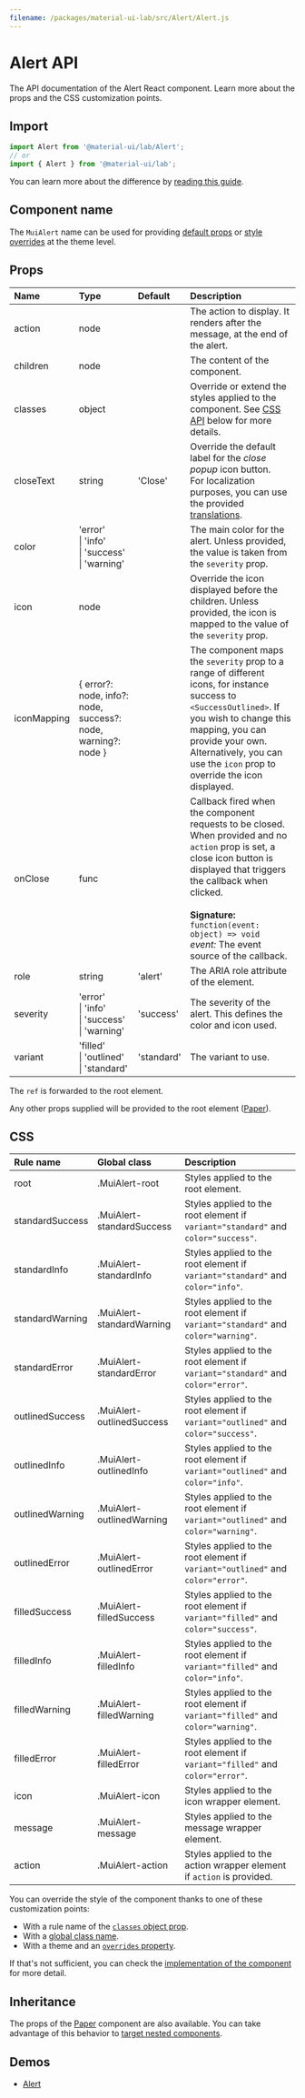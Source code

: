 ```yaml
---
filename: /packages/material-ui-lab/src/Alert/Alert.js
---
```


<!--- This documentation is automatically generated, do not try to edit it. -->

# Alert API

<p class="description">The API documentation of the Alert React component. Learn more about the props and the CSS customization points.</p>

## Import

```js
import Alert from '@material-ui/lab/Alert';
// or
import { Alert } from '@material-ui/lab';
```

You can learn more about the difference by [reading this guide](/guides/minimizing-bundle-size/).



## Component name

The `MuiAlert` name can be used for providing [default props](/customization/globals/#default-props) or [style overrides](/customization/globals/#css) at the theme level.

## Props

| Name | Type | Default | Description |
|:-----|:-----|:--------|:------------|
| <span class="prop-name">action</span> | <span class="prop-type">node</span> |  | The action to display. It renders after the message, at the end of the alert. |
| <span class="prop-name">children</span> | <span class="prop-type">node</span> |  | The content of the component. |
| <span class="prop-name">classes</span> | <span class="prop-type">object</span> |  | Override or extend the styles applied to the component. See [CSS API](#css) below for more details. |
| <span class="prop-name">closeText</span> | <span class="prop-type">string</span> | <span class="prop-default">'Close'</span> | Override the default label for the *close popup* icon button.<br>For localization purposes, you can use the provided [translations](/guides/localization/). |
| <span class="prop-name">color</span> | <span class="prop-type">'error'<br>&#124;&nbsp;'info'<br>&#124;&nbsp;'success'<br>&#124;&nbsp;'warning'</span> |  | The main color for the alert. Unless provided, the value is taken from the `severity` prop. |
| <span class="prop-name">icon</span> | <span class="prop-type">node</span> |  | Override the icon displayed before the children. Unless provided, the icon is mapped to the value of the `severity` prop. |
| <span class="prop-name">iconMapping</span> | <span class="prop-type">{ error?: node, info?: node, success?: node, warning?: node }</span> |  | The component maps the `severity` prop to a range of different icons, for instance success to `<SuccessOutlined>`. If you wish to change this mapping, you can provide your own. Alternatively, you can use the `icon` prop to override the icon displayed. |
| <span class="prop-name">onClose</span> | <span class="prop-type">func</span> |  | Callback fired when the component requests to be closed. When provided and no `action` prop is set, a close icon button is displayed that triggers the callback when clicked.<br><br>**Signature:**<br>`function(event: object) => void`<br>*event:* The event source of the callback. |
| <span class="prop-name">role</span> | <span class="prop-type">string</span> | <span class="prop-default">'alert'</span> | The ARIA role attribute of the element. |
| <span class="prop-name">severity</span> | <span class="prop-type">'error'<br>&#124;&nbsp;'info'<br>&#124;&nbsp;'success'<br>&#124;&nbsp;'warning'</span> | <span class="prop-default">'success'</span> | The severity of the alert. This defines the color and icon used. |
| <span class="prop-name">variant</span> | <span class="prop-type">'filled'<br>&#124;&nbsp;'outlined'<br>&#124;&nbsp;'standard'</span> | <span class="prop-default">'standard'</span> | The variant to use. |

The `ref` is forwarded to the root element.

Any other props supplied will be provided to the root element ([Paper](/api/paper/)).

## CSS

| Rule name | Global class | Description |
|:-----|:-------------|:------------|
| <span class="prop-name">root</span> | <span class="prop-name">.MuiAlert-root</span> | Styles applied to the root element.
| <span class="prop-name">standardSuccess</span> | <span class="prop-name">.MuiAlert-standardSuccess</span> | Styles applied to the root element if `variant="standard"` and `color="success"`.
| <span class="prop-name">standardInfo</span> | <span class="prop-name">.MuiAlert-standardInfo</span> | Styles applied to the root element if `variant="standard"` and `color="info"`.
| <span class="prop-name">standardWarning</span> | <span class="prop-name">.MuiAlert-standardWarning</span> | Styles applied to the root element if `variant="standard"` and `color="warning"`.
| <span class="prop-name">standardError</span> | <span class="prop-name">.MuiAlert-standardError</span> | Styles applied to the root element if `variant="standard"` and `color="error"`.
| <span class="prop-name">outlinedSuccess</span> | <span class="prop-name">.MuiAlert-outlinedSuccess</span> | Styles applied to the root element if `variant="outlined"` and `color="success"`.
| <span class="prop-name">outlinedInfo</span> | <span class="prop-name">.MuiAlert-outlinedInfo</span> | Styles applied to the root element if `variant="outlined"` and `color="info"`.
| <span class="prop-name">outlinedWarning</span> | <span class="prop-name">.MuiAlert-outlinedWarning</span> | Styles applied to the root element if `variant="outlined"` and `color="warning"`.
| <span class="prop-name">outlinedError</span> | <span class="prop-name">.MuiAlert-outlinedError</span> | Styles applied to the root element if `variant="outlined"` and `color="error"`.
| <span class="prop-name">filledSuccess</span> | <span class="prop-name">.MuiAlert-filledSuccess</span> | Styles applied to the root element if `variant="filled"` and `color="success"`.
| <span class="prop-name">filledInfo</span> | <span class="prop-name">.MuiAlert-filledInfo</span> | Styles applied to the root element if `variant="filled"` and `color="info"`.
| <span class="prop-name">filledWarning</span> | <span class="prop-name">.MuiAlert-filledWarning</span> | Styles applied to the root element if `variant="filled"` and `color="warning"`.
| <span class="prop-name">filledError</span> | <span class="prop-name">.MuiAlert-filledError</span> | Styles applied to the root element if `variant="filled"` and `color="error"`.
| <span class="prop-name">icon</span> | <span class="prop-name">.MuiAlert-icon</span> | Styles applied to the icon wrapper element.
| <span class="prop-name">message</span> | <span class="prop-name">.MuiAlert-message</span> | Styles applied to the message wrapper element.
| <span class="prop-name">action</span> | <span class="prop-name">.MuiAlert-action</span> | Styles applied to the action wrapper element if `action` is provided.

You can override the style of the component thanks to one of these customization points:

- With a rule name of the [`classes` object prop](/customization/components/#overriding-styles-with-classes).
- With a [global class name](/customization/components/#overriding-styles-with-global-class-names).
- With a theme and an [`overrides` property](/customization/globals/#css).

If that's not sufficient, you can check the [implementation of the component](https://github.com/mui-org/material-ui/blob/next/packages/material-ui-lab/src/Alert/Alert.js) for more detail.

## Inheritance

The props of the [Paper](/api/paper/) component are also available.
You can take advantage of this behavior to [target nested components](/guides/api/#spread).

## Demos

- [Alert](/components/alert/)


